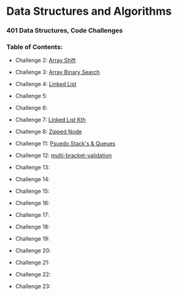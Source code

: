 # Data Structures and Algorithms

### 401 Data Structures, Code Challenges

### Table of Contents:
- Challenge 2: [Array Shift](https://github.com/JTaisey389/data-structures-and-algorithms.md/blob/main/code-challenges/arrayShift/array-shift.js)

- Challenge 3: [Array Binary Search](https://github.com/JTaisey389/data-structures-and-algorithms.md/actions/workflows/javascript-tests.yml)

- Challenge 4: [Linked List](https://github.com/JTaisey389/data-structures-and-algorithms.md/actions)

- Challenge 5: []()

- Challenge 6: []()

- Challenge 7: [Linked List Kth](https://github.com/JTaisey389/data-structures-and-algorithms.md/pull/25)

- Challenge 8: [Zipped Node](https://github.com/JTaisey389/data-structures-and-algorithms.md/tree/main/javascript/code-challenges/Linked-List/LLZip)

- Challenge 11: [Psuedo Stack's & Queues](https://github.com/JTaisey389/data-structures-and-algorithms.md/tree/main/javascript/code-challenges/queue-and-stack/queue-with-stacks)

- Challenge 12: [multi-bracket-validation](https://github.com/JTaisey389/data-structures-and-algorithms.md/pull/37)

- Challenge 13: []()

- Challenge 14: []()

- Challenge 15: []()

- Challenge 16: []()

- Challenge 17: []()

- Challenge 18: []()

- Challenge 19: []()

- Challenge 20: []()

- Challenge 21: []()

- Challenge 22: []()

- Challenge 23: []()
